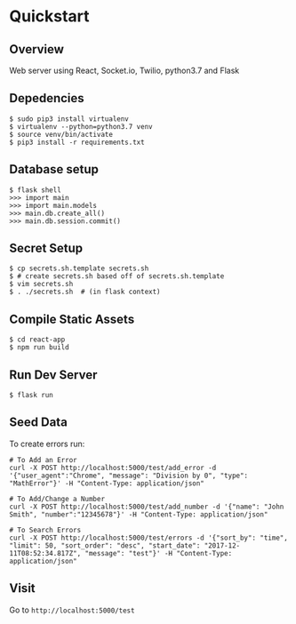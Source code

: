 # Quickstart

## Overview
Web server using React, Socket.io, Twilio, python3.7 and Flask

## Depedencies
```
$ sudo pip3 install virtualenv
$ virtualenv --python=python3.7 venv
$ source venv/bin/activate
$ pip3 install -r requirements.txt
```

## Database setup
```
$ flask shell
>>> import main
>>> import main.models
>>> main.db.create_all()
>>> main.db.session.commit()
```

## Secret Setup
```
$ cp secrets.sh.template secrets.sh
$ # create secrets.sh based off of secrets.sh.template
$ vim secrets.sh
$ . ./secrets.sh  # (in flask context)
```

## Compile Static Assets
```
$ cd react-app
$ npm run build
```

## Run Dev Server
```
$ flask run
```

## Seed Data
To create errors run:
```
# To Add an Error
curl -X POST http://localhost:5000/test/add_error -d '{"user_agent":"Chrome", "message": "Division by 0", "type": "MathError"}' -H "Content-Type: application/json"

# To Add/Change a Number
curl -X POST http://localhost:5000/test/add_number -d '{"name": "John Smith", "number":"12345678"}' -H "Content-Type: application/json"

# To Search Errors
curl -X POST http://localhost:5000/test/errors -d '{"sort_by": "time", "limit": 50, "sort_order": "desc", "start_date": "2017-12-11T08:52:34.817Z", "message": "test"}' -H "Content-Type: application/json"
```

## Visit
Go to `http://localhost:5000/test`